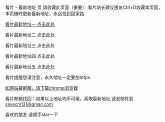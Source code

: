 看片 - 最新地址 页
请收藏此页面（重要） 看片站长建议狼友Ctrl+D收藏本页面，本页随时更新最新地址，永远找到回家路

<a href="#">看片最新地址一 点击此处</a>

看片最新地址二 点击此处

看片最新地址三 点击此处

看片最新地址四 点击此处

看片最新地址五 点击此处

看片提醒您请注意，永久地址一定要加https

[如网站被屏蔽，请下载chrome浏览器](https://8xe23.com/chrome_93.0.4577.82.apk) 

看片邮箱找回：如果以上地址均不可用，索取最新地址,请发邮件到 savecm121@gmail.com

喜欢的狼友 请顺手star一下
